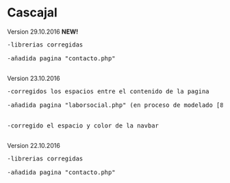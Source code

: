 # Cascajal

Version 29.10.2016 <b>NEW!</b>
<pre>-librerias corregidas
<br>-añadida pagina "contacto.php"</br>
</pre>


Version 23.10.2016
<pre>
-corregidos los espacios entre el contenido de la pagina
<br>-añadida pagina "laborsocial.php" (en proceso de modelado [80%])</br>
<br>-corregido el espacio y color de la navbar</br>
</pre>

<p>Version 22.10.2016</p>
<pre>-librerias corregidas
<br>-añadida pagina "contacto.php"</br>
</pre>

